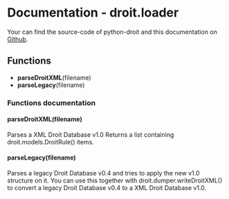 # Documentation - droit.loader
Your can find the source-code of python-droit and this documentation on [Github](https://github.com/jaybeejs/python-droit).


## Functions
- **parseDroitXML**(filename)
- **parseLegacy**(filename)

### Functions documentation
#### parseDroitXML(filename)
Parses a XML Droit Database v1.0
Returns a list containing droit.models.DroitRule() items.

#### parseLegacy(filename)
Parses a legacy Droit Database v0.4 and tries to apply the new v1.0 structure on it. You can use this together with droit.dumper.writeDroitXML() to convert a legacy Droit Database v0.4 to a XML Droit Database v1.0.